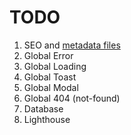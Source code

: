 # TODO

1. SEO and [metadata files](https://nextjs.org/docs/app/api-reference/file-conventions/metadata)
2. Global Error
3. Global Loading
4. Global Toast
5. Global Modal
6. Global 404 (not-found)
7. Database
8. Lighthouse
